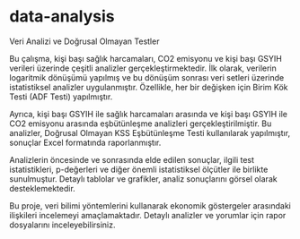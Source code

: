 # data-analysis

Veri Analizi ve Doğrusal Olmayan Testler

Bu çalışma, kişi başı sağlık harcamaları, CO2 emisyonu ve kişi başı GSYIH verileri üzerinde çeşitli analizler gerçekleştirmektedir. İlk olarak, verilerin logaritmik dönüşümü yapılmış ve bu dönüşüm sonrası veri setleri üzerinde istatistiksel analizler uygulanmıştır. Özellikle, her bir değişken için Birim Kök Testi (ADF Testi) yapılmıştır.

Ayrıca, kişi başı GSYIH ile sağlık harcamaları arasında ve kişi başı GSYIH ile CO2 emisyonu arasında eşbütünleşme analizleri gerçekleştirilmiştir. Bu analizler, Doğrusal Olmayan KSS Eşbütünleşme Testi kullanılarak yapılmıştır, sonuçlar Excel formatında raporlanmıştır.

Analizlerin öncesinde ve sonrasında elde edilen sonuçlar, ilgili test istatistikleri, p-değerleri ve diğer önemli istatistiksel ölçütler ile birlikte sunulmuştur. Detaylı tablolar ve grafikler, analiz sonuçlarını görsel olarak desteklemektedir.

Bu proje, veri bilimi yöntemlerini kullanarak ekonomik göstergeler arasındaki ilişkileri incelemeyi amaçlamaktadır. Detaylı analizler ve yorumlar için rapor dosyalarını inceleyebilirsiniz.

